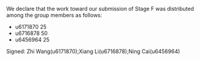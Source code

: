 We declare that the work toward our submission of Stage F was distributed among the group members as follows:

* u6171870 25
* u6716878 50
* u6456964 25

Signed: Zhi Wang(u6171870);Xiang Li(u6716878);Ning Cai(u6456964)

